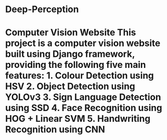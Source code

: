 # Deep-Perception

# Computer Vision Website This project is a computer vision website built using Django framework, providing the following five main features: 1. **Colour Detection using HSV** 2. **Object Detection using YOLOv3** 3. **Sign Language Detection using SSD** 4. **Face Recognition using HOG + Linear SVM** 5. **Handwriting Recognition using CNN**
